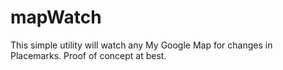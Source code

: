 # mapWatch
This simple utility will watch any My Google Map for changes in Placemarks. Proof of concept at best.
